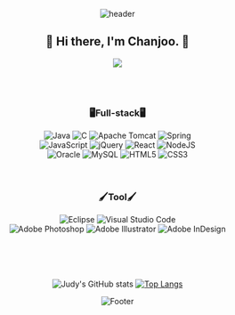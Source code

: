 <div align="center">
            
![header](https://capsule-render.vercel.app/api?type=Cylinder&color=F9D4D4&height=120&section=header&text=ChanJoo%20Kim&fontSize=45)

## 👋 Hi there, I'm Chanjoo. 👋
<a href="https://hits.seeyoufarm.com"><img src="https://hits.seeyoufarm.com/api/count/incr/badge.svg?url=https%3A%2F%2Fgithub.com%2Fjudy-dydy%2Fhit-counter&count_bg=%23EED0FF&title_bg=%23626262&icon=&icon_color=%23E7E7E7&title=hits&edge_flat=false"/></a> 

<br><br>
### 🖥️Full-stack🖥️<br>
![Java](https://img.shields.io/badge/java-%23ED8B00.svg?style=for-the-badge&logo=java&logoColor=white)
![C](https://img.shields.io/badge/c-%2300599C.svg?style=for-the-badge&logo=c&logoColor=white)
![Apache Tomcat](https://img.shields.io/badge/apache%20tomcat-%23F8DC75.svg?style=for-the-badge&logo=apache-tomcat&logoColor=black)
![Spring](https://img.shields.io/badge/spring-%236DB33F.svg?style=for-the-badge&logo=spring&logoColor=white)
<br>
![JavaScript](https://img.shields.io/badge/javascript-%23323330.svg?style=for-the-badge&logo=javascript&logoColor=%23F7DF1E)
![jQuery](https://img.shields.io/badge/jquery-%230769AD.svg?style=for-the-badge&logo=jquery&logoColor=white)
![React](https://img.shields.io/badge/react-%2320232a.svg?style=for-the-badge&logo=react&logoColor=%2361DAFB)
![NodeJS](https://img.shields.io/badge/node.js-6DA55F?style=for-the-badge&logo=node.js&logoColor=white)
<br>
![Oracle](https://img.shields.io/badge/Oracle-F80000?style=for-the-badge&logo=oracle&logoColor=white)
![MySQL](https://img.shields.io/badge/mysql-%2300f.svg?style=for-the-badge&logo=mysql&logoColor=white)
![HTML5](https://img.shields.io/badge/html5-%23E34F26.svg?style=for-the-badge&logo=html5&logoColor=white)
![CSS3](https://img.shields.io/badge/css3-%231572B6.svg?style=for-the-badge&logo=css3&logoColor=white)
<br><br><br>
### 🖌️Tool🖌️<br>
![Eclipse](https://img.shields.io/badge/Eclipse-FE7A16.svg?style=for-the-badge&logo=Eclipse&logoColor=white)
![Visual Studio Code](https://img.shields.io/badge/Visual%20Studio%20Code-0078d7.svg?style=for-the-badge&logo=visual-studio-code&logoColor=white)         
![Adobe Photoshop](https://img.shields.io/badge/adobe%20photoshop-%2331A8FF.svg?style=for-the-badge&logo=adobe%20photoshop&logoColor=white)
![Adobe Illustrator](https://img.shields.io/badge/adobe%20illustrator-%23FF9A00.svg?style=for-the-badge&logo=adobe%20illustrator&logoColor=white)
![Adobe InDesign](https://img.shields.io/badge/Adobe%20InDesign-49021F?style=for-the-badge&logo=adobeindesign&logoColor=white)
            
<br><br><br>            
![Judy's GitHub stats](https://github-readme-stats.vercel.app/api?username=judy-dydy&show_icons=true&theme=calm)
[![Top Langs](https://github-readme-stats.vercel.app/api/top-langs/?username=judy-dydy)](https://github.com/judy-dydy/github-readme-stats)






![Footer](https://capsule-render.vercel.app/api?type=waving&color=F9D4D4&height=200&section=footer)
</div>
